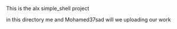 This is the alx simple_shell project

in this directory me and Mohamed37sad will we uploading our work

